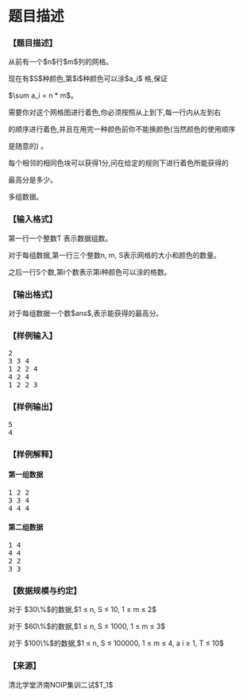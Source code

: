 # 题目描述


<h3>
【题目描述】
</h3>
<p>
从前有一个$n$行$m$列的网格。
</p>
<p>
现在有$S$种颜色,第$i$种颜色可以涂$a_i$ 格,保证
</p>
<p>
$\sum a_i = n * m$。
</p>
<p>
需要你对这个网格图进行着色,你必须按照从上到下,每一行内从左到右
</p>
<p>
的顺序进行着色,并且在用完一种颜色前你不能换颜色(当然颜色的使用顺序
</p>
<p>
是随意的) 。
</p>
<p>
每个相邻的相同色块可以获得1分,问在给定的规则下进行着色所能获得的
</p>
<p>
最高分是多少。
</p>
<p>
多组数据。
</p>
<h3>
【输入格式】
</h3>
<p>
第一行一个整数T 表示数据组数。
</p>
<p>
对于每组数据,第一行三个整数n, m, S表示网格的大小和颜色的数量。
</p>
<p>
之后一行S个数,第i个数表示第i种颜色可以涂的格数。
</p>
<h3>
【输出格式】
</h3>
<p>
对于每组数据一个数$ans$,表示能获得的最高分。
</p>
<h3>
【样例输入】
</h3>
<pre class="prettyprint lang-cpp">2
3 3 4
1 2 2 4
4 2 4
1 2 2 3</pre>
<h3>
【样例输出】
</h3>
<pre class="prettyprint lang-cpp">5
4</pre>
<h3>
【样例解释】
</h3>
<h4>
第一组数据
</h4>
<pre class="prettyprint lang-js">1 2 2
3 3 4
4 4 4</pre>
<h4>
第二组数据
</h4>
<pre class="prettyprint lang-js">1 4
4 4
2 2 
3 3</pre>
<h3>
【数据规模与约定】
</h3>
<p>
对于 $30\%$的数据,$1 ≤ n, S ≤ 10, 1 ≤ m ≤ 2$
</p>
<p>
对于 $60\%$的数据,$1 ≤ n, S ≤ 1000, 1 ≤ m ≤ 3$
</p>
<p>
对于 $100\%$的数据,$1 ≤ n, S ≤ 100000, 1 ≤ m ≤ 4, a i ≥ 1, T ≤ 10$
</p>
<h3>
【来源】
</h3>
<p>
清北学堂济南NOIP集训二试$T_1$
</p>
